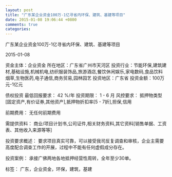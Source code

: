 ```yaml
---
layout: post
title: "广东某企业资金100万-1亿寻省内环保、建筑、基建等项目"
date: 2015-01-08 19:06:44 +0800
comments: true
categories: 
---
```

广东某企业资金100万-1亿寻省内环保、建筑、基建等项目



2015-01-08

资金主体：企业资金
所在地区：广东省广州市天河区
投资行业：节能环保,建筑建材,基础设施,机械机电,纺织服装饰品,旅游酒店,餐饮休闲娱乐,家电数码,食品饮料烟草,生物医药,电子通信,商务贸易,园林园艺
投资地区：广东省
投资金额：100万元-1亿元

债权投资
最低回报要求：
                            42 %/年
                                                                                投资期限：
                            1 - 6 月
                                                                                                                                        风控要求：
                            抵押物类型[固定资产,有价证券,其他资产],抵押物折扣率[5 - 7折],担保,信用

前期费用：
无任何前期费用

需提供资料：
商业/项目计划书,公司证件,相关财务资料,其它资料[销售单据、工资表、其他收入来源等等]

投资要求概述：
要求项目真实可靠，可以接受我司反复调查和审核，企业主需要高度配合调查工作的开展，过程中不能有任何虚假成分存在。

投资案例：
承接广佛两地各地抵押经营性周转，全年至少30单。

标签：
广东，企业资金，环保，建筑，基建


